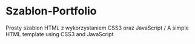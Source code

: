 # Szablon-Portfolio
Prosty szablon HTML z wykorzystaniem CSS3 oraz JavaScript / A simple HTML template using CSS3 and JavaScript
